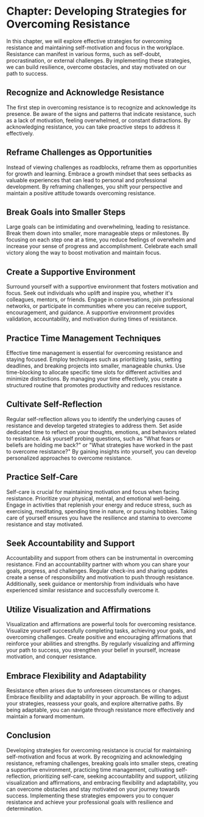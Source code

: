 Chapter: Developing Strategies for Overcoming Resistance
========================================================

In this chapter, we will explore effective strategies for overcoming resistance and maintaining self-motivation and focus in the workplace. Resistance can manifest in various forms, such as self-doubt, procrastination, or external challenges. By implementing these strategies, we can build resilience, overcome obstacles, and stay motivated on our path to success.

Recognize and Acknowledge Resistance
------------------------------------

The first step in overcoming resistance is to recognize and acknowledge its presence. Be aware of the signs and patterns that indicate resistance, such as a lack of motivation, feeling overwhelmed, or constant distractions. By acknowledging resistance, you can take proactive steps to address it effectively.

Reframe Challenges as Opportunities
-----------------------------------

Instead of viewing challenges as roadblocks, reframe them as opportunities for growth and learning. Embrace a growth mindset that sees setbacks as valuable experiences that can lead to personal and professional development. By reframing challenges, you shift your perspective and maintain a positive attitude towards overcoming resistance.

Break Goals into Smaller Steps
------------------------------

Large goals can be intimidating and overwhelming, leading to resistance. Break them down into smaller, more manageable steps or milestones. By focusing on each step one at a time, you reduce feelings of overwhelm and increase your sense of progress and accomplishment. Celebrate each small victory along the way to boost motivation and maintain focus.

Create a Supportive Environment
-------------------------------

Surround yourself with a supportive environment that fosters motivation and focus. Seek out individuals who uplift and inspire you, whether it's colleagues, mentors, or friends. Engage in conversations, join professional networks, or participate in communities where you can receive support, encouragement, and guidance. A supportive environment provides validation, accountability, and motivation during times of resistance.

Practice Time Management Techniques
-----------------------------------

Effective time management is essential for overcoming resistance and staying focused. Employ techniques such as prioritizing tasks, setting deadlines, and breaking projects into smaller, manageable chunks. Use time-blocking to allocate specific time slots for different activities and minimize distractions. By managing your time effectively, you create a structured routine that promotes productivity and reduces resistance.

Cultivate Self-Reflection
-------------------------

Regular self-reflection allows you to identify the underlying causes of resistance and develop targeted strategies to address them. Set aside dedicated time to reflect on your thoughts, emotions, and behaviors related to resistance. Ask yourself probing questions, such as "What fears or beliefs are holding me back?" or "What strategies have worked in the past to overcome resistance?" By gaining insights into yourself, you can develop personalized approaches to overcome resistance.

Practice Self-Care
------------------

Self-care is crucial for maintaining motivation and focus when facing resistance. Prioritize your physical, mental, and emotional well-being. Engage in activities that replenish your energy and reduce stress, such as exercising, meditating, spending time in nature, or pursuing hobbies. Taking care of yourself ensures you have the resilience and stamina to overcome resistance and stay motivated.

Seek Accountability and Support
-------------------------------

Accountability and support from others can be instrumental in overcoming resistance. Find an accountability partner with whom you can share your goals, progress, and challenges. Regular check-ins and sharing updates create a sense of responsibility and motivation to push through resistance. Additionally, seek guidance or mentorship from individuals who have experienced similar resistance and successfully overcome it.

Utilize Visualization and Affirmations
--------------------------------------

Visualization and affirmations are powerful tools for overcoming resistance. Visualize yourself successfully completing tasks, achieving your goals, and overcoming challenges. Create positive and encouraging affirmations that reinforce your abilities and strengths. By regularly visualizing and affirming your path to success, you strengthen your belief in yourself, increase motivation, and conquer resistance.

Embrace Flexibility and Adaptability
------------------------------------

Resistance often arises due to unforeseen circumstances or changes. Embrace flexibility and adaptability in your approach. Be willing to adjust your strategies, reassess your goals, and explore alternative paths. By being adaptable, you can navigate through resistance more effectively and maintain a forward momentum.

Conclusion
----------

Developing strategies for overcoming resistance is crucial for maintaining self-motivation and focus at work. By recognizing and acknowledging resistance, reframing challenges, breaking goals into smaller steps, creating a supportive environment, practicing time management, cultivating self-reflection, prioritizing self-care, seeking accountability and support, utilizing visualization and affirmations, and embracing flexibility and adaptability, you can overcome obstacles and stay motivated on your journey towards success. Implementing these strategies empowers you to conquer resistance and achieve your professional goals with resilience and determination.
